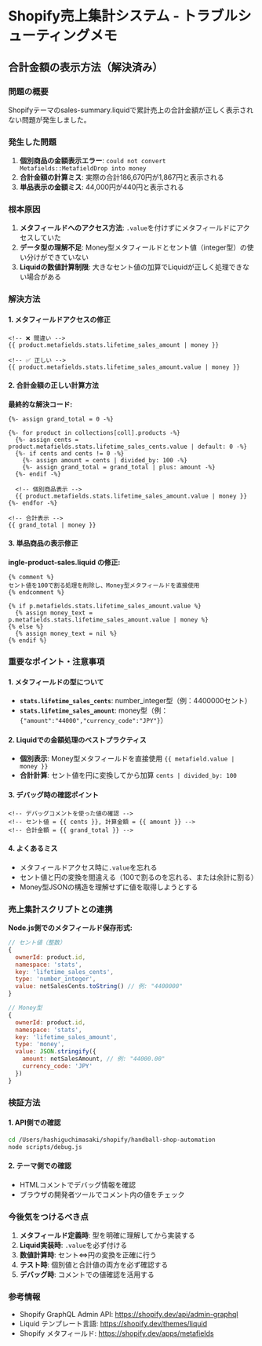 # Shopify売上集計システム - トラブルシューティングメモ

## 合計金額の表示方法（解決済み）

### 問題の概要
Shopifyテーマのsales-summary.liquidで累計売上の合計金額が正しく表示されない問題が発生しました。

### 発生した問題
1. **個別商品の金額表示エラー**: `could not convert Metafields::MetafieldDrop into money`
2. **合計金額の計算ミス**: 実際の合計186,670円が1,867円と表示される
3. **単品表示の金額ミス**: 44,000円が440円と表示される

### 根本原因
1. **メタフィールドへのアクセス方法**: `.value`を付けずにメタフィールドにアクセスしていた
2. **データ型の理解不足**: Money型メタフィールドとセント値（integer型）の使い分けができていない
3. **Liquidの数値計算制限**: 大きなセント値の加算でLiquidが正しく処理できない場合がある

### 解決方法

#### 1. メタフィールドアクセスの修正
```liquid
<!-- ❌ 間違い -->
{{ product.metafields.stats.lifetime_sales_amount | money }}

<!-- ✅ 正しい -->
{{ product.metafields.stats.lifetime_sales_amount.value | money }}
```

#### 2. 合計金額の正しい計算方法

**最終的な解決コード:**
```liquid
{%- assign grand_total = 0 -%}

{%- for product in collections[coll].products -%}
  {%- assign cents = product.metafields.stats.lifetime_sales_cents.value | default: 0 -%}
  {%- if cents and cents != 0 -%}
    {%- assign amount = cents | divided_by: 100 -%}
    {%- assign grand_total = grand_total | plus: amount -%}
  {%- endif -%}
  
  <!-- 個別商品表示 -->
  {{ product.metafields.stats.lifetime_sales_amount.value | money }}
{%- endfor -%}

<!-- 合計表示 -->
{{ grand_total | money }}
```

#### 3. 単品商品の表示修正

**ingle-product-sales.liquid の修正:**
```liquid
{% comment %}
セント値を100で割る処理を削除し、Money型メタフィールドを直接使用
{% endcomment %}

{% if p.metafields.stats.lifetime_sales_amount.value %}
  {% assign money_text = p.metafields.stats.lifetime_sales_amount.value | money %}
{% else %}
  {% assign money_text = nil %}
{% endif %}
```

### 重要なポイント・注意事項

#### 1. メタフィールドの型について
- **`stats.lifetime_sales_cents`**: number_integer型（例：4400000セント）
- **`stats.lifetime_sales_amount`**: money型（例：`{"amount":"44000","currency_code":"JPY"}`）

#### 2. Liquidでの金額処理のベストプラクティス
- **個別表示**: Money型メタフィールドを直接使用 `{{ metafield.value | money }}`
- **合計計算**: セント値を円に変換してから加算 `cents | divided_by: 100`

#### 3. デバッグ時の確認ポイント
```liquid
<!-- デバッグコメントを使った値の確認 -->
<!-- セント値 = {{ cents }}, 計算金額 = {{ amount }} -->
<!-- 合計金額 = {{ grand_total }} -->
```

#### 4. よくあるミス
- メタフィールドアクセス時に`.value`を忘れる
- セント値と円の変換を間違える（100で割るのを忘れる、または余計に割る）
- Money型JSONの構造を理解せずに値を取得しようとする

### 売上集計スクリプトとの連携

**Node.js側でのメタフィールド保存形式:**
```javascript
// セント値（整数）
{
  ownerId: product.id,
  namespace: 'stats',
  key: 'lifetime_sales_cents',
  type: 'number_integer',
  value: netSalesCents.toString() // 例: "4400000"
}

// Money型
{
  ownerId: product.id,
  namespace: 'stats', 
  key: 'lifetime_sales_amount',
  type: 'money',
  value: JSON.stringify({
    amount: netSalesAmount, // 例: "44000.00"
    currency_code: 'JPY'
  })
}
```

### 検証方法

#### 1. API側での確認
```bash
cd /Users/hashiguchimasaki/shopify/handball-shop-automation
node scripts/debug.js
```

#### 2. テーマ側での確認
- HTMLコメントでデバッグ情報を確認
- ブラウザの開発者ツールでコメント内の値をチェック

### 今後気をつけるべき点

1. **メタフィールド定義時**: 型を明確に理解してから実装する
2. **Liquid実装時**: `.value`を必ず付ける
3. **数値計算時**: セント⇔円の変換を正確に行う
4. **テスト時**: 個別値と合計値の両方を必ず確認する
5. **デバッグ時**: コメントでの値確認を活用する

### 参考情報

- Shopify GraphQL Admin API: https://shopify.dev/api/admin-graphql
- Liquid テンプレート言語: https://shopify.dev/themes/liquid
- Shopify メタフィールド: https://shopify.dev/apps/metafields